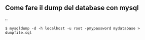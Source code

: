 Come fare il dump del database con mysql
----------------------------------------

::

    $ mysqldump -d -h localhost -u root -pmypassword mydatabase > dumpfile.sql 

